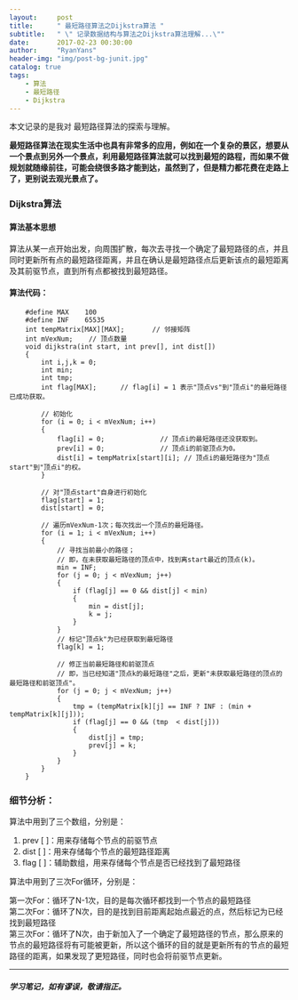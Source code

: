```yaml
---
layout:     post
title:      " 最短路径算法之Dijkstra算法 "
subtitle:   " \" 记录数据结构与算法之Dijkstra算法理解...\""
date:       2017-02-23 00:30:00
author:     "RyanYans"
header-img: "img/post-bg-junit.jpg"
catalog: true
tags:
    - 算法
    - 最短路径
    - Dijkstra
---
```



本文记录的是我对 最短路径算法的探索与理解。


**最短路径算法在现实生活中也具有非常多的应用，例如在一个复杂的景区，想要从一个景点到另外一个景点，利用最短路径算法就可以找到最短的路程，而如果不做规划就随缘前往，可能会绕很多路才能到达，虽然到了，但是精力都花费在走路上了，更别说去观光景点了。**

### Dijkstra算法

#### 算法基本思想

算法从某一点开始出发，向周围扩散，每次去寻找一个确定了最短路径的点，并且同时更新所有点的最短路径距离，并且在确认是最短路径点后更新该点的最短距离及其前驱节点，直到所有点都被找到最短路径。

#### 算法代码：

		#define MAX    100
		#define INF    65535
		int tempMatrix[MAX][MAX]; 		// 邻接矩阵
		int mVexNum; 	// 顶点数量
		void dijkstra(int start, int prev[], int dist[])
		{
			int i,j,k = 0;
			int min;
			int tmp;
			int flag[MAX];      // flag[i] = 1 表示"顶点vs"到"顶点i"的最短路径已成功获取。
			
			// 初始化
			for (i = 0; i < mVexNum; i++)
			{
			    flag[i] = 0;              // 顶点i的最短路径还没获取到。
			    prev[i] = 0;              // 顶点i的前驱顶点为0。
			    dist[i] = tempMatrix[start][i]; // 顶点i的最短路径为"顶点start"到"顶点i"的权。
			}
			
			// 对"顶点start"自身进行初始化
			flag[start] = 1;
			dist[start] = 0;
			
			// 遍历mVexNum-1次；每次找出一个顶点的最短路径。
			for (i = 1; i < mVexNum; i++)
			{
			    // 寻找当前最小的路径；
			    // 即，在未获取最短路径的顶点中，找到离start最近的顶点(k)。
			    min = INF;
			    for (j = 0; j < mVexNum; j++)
			    {
			        if (flag[j] == 0 && dist[j] < min)
			        {
			            min = dist[j];
			            k = j;
			        }
			    }
			    // 标记"顶点k"为已经获取到最短路径
			    flag[k] = 1;
			
			    // 修正当前最短路径和前驱顶点
			    // 即，当已经知道"顶点k的最短路径"之后，更新"未获取最短路径的顶点的最短路径和前驱顶点"。
			    for (j = 0; j < mVexNum; j++)
			    {
			        tmp = (tempMatrix[k][j] == INF ? INF : (min + tempMatrix[k][j]));
			        if (flag[j] == 0 && (tmp  < dist[j]))
			        {
			            dist[j] = tmp;
			            prev[j] = k;
			        }
			    }
			}
		}

### 细节分析：

算法中用到了三个数组，分别是：

1. prev [ ]：用来存储每个节点的前驱节点
2. dist [ ]：用来存储每个节点的最短路径距离
3. flag [ ]：辅助数组，用来存储每个节点是否已经找到了最短路径


算法中用到了三次For循环，分别是：

第一次For：循环了N-1次，目的是每次循环都找到一个节点的最短路径  
第二次For：循环了N次，目的是找到目前距离起始点最近的点，然后标记为已经找到最短路径  
第三次For：循环了N次，由于新加入了一个确定了最短路径的节点，那么原来的节点的最短路径将有可能被更新，所以这个循环的目的就是更新所有的节点的最短路径的距离，如果发现了更短路径，同时也会将前驱节点更新。


----------  

##### 学习笔记，如有谬误，敬请指正。
